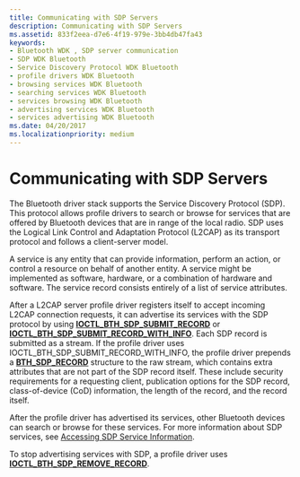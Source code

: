 ```yaml
---
title: Communicating with SDP Servers
description: Communicating with SDP Servers
ms.assetid: 833f2eea-d7e6-4f19-979e-3bb4db47fa43
keywords:
- Bluetooth WDK , SDP server communication
- SDP WDK Bluetooth
- Service Discovery Protocol WDK Bluetooth
- profile drivers WDK Bluetooth
- browsing services WDK Bluetooth
- searching services WDK Bluetooth
- services browsing WDK Bluetooth
- advertising services WDK Bluetooth
- services advertising WDK Bluetooth
ms.date: 04/20/2017
ms.localizationpriority: medium
---
```


# Communicating with SDP Servers


The Bluetooth driver stack supports the Service Discovery Protocol (SDP). This protocol allows profile drivers to search or browse for services that are offered by Bluetooth devices that are in range of the local radio. SDP uses the Logical Link Control and Adaptation Protocol (L2CAP) as its transport protocol and follows a client-server model.

A service is any entity that can provide information, perform an action, or control a resource on behalf of another entity. A service might be implemented as software, hardware, or a combination of hardware and software. The service record consists entirely of a list of service attributes.

After a L2CAP server profile driver registers itself to accept incoming L2CAP connection requests, it can advertise its services with the SDP protocol by using [**IOCTL\_BTH\_SDP\_SUBMIT\_RECORD**](https://msdn.microsoft.com/library/windows/hardware/ff536693) or [**IOCTL\_BTH\_SDP\_SUBMIT\_RECORD\_WITH\_INFO**](https://msdn.microsoft.com/library/windows/hardware/ff536694). Each SDP record is submitted as a stream. If the profile driver uses IOCTL\_BTH\_SDP\_SUBMIT\_RECORD\_WITH\_INFO, the profile driver prepends a [**BTH\_SDP\_RECORD**](https://msdn.microsoft.com/library/windows/hardware/ff536650) structure to the raw stream, which contains extra attributes that are not part of the SDP record itself. These include security requirements for a requesting client, publication options for the SDP record, class-of-device (CoD) information, the length of the record, and the record itself.

After the profile driver has advertised its services, other Bluetooth devices can search or browse for these services. For more information about SDP services, see [Accessing SDP Service Information](accessing-sdp-service-information.md).

To stop advertising services with SDP, a profile driver uses [**IOCTL\_BTH\_SDP\_REMOVE\_RECORD**](https://msdn.microsoft.com/library/windows/hardware/ff536690).

 

 





